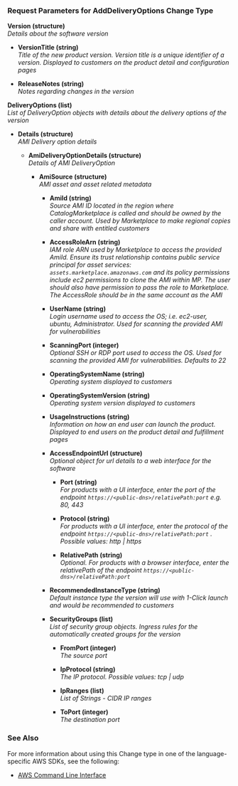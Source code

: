 ### Request Parameters for AddDeliveryOptions Change Type  
  
**Version (structure)**  
 *Details about the software version*
  
 - **VersionTitle (string)**    
   *Title of the new product version. Version title is a unique identifier of a version. Displayed to customers on the product detail and configuration pages*  
 
  - **ReleaseNotes (string)**  
    *Notes regarding changes in the version*  

**DeliveryOptions (list)**  
  *List of DeliveryOption objects with details about the delivery options of the version* 
  
 -  **Details (structure)**  
  *AMI Delivery option details*  
  
    - **AmiDeliveryOptionDetails (structure)**      
      *Details of AMI DeliveryOption*
      
        - **AmiSource (structure)**  
         *AMI asset and asset related metadata*  

             - **AmiId (string)**  
             *Source AMI ID located in the region where CatalogMarketplace is called and should be owned by the caller account. Used by Marketplace to make regional copies and share with entitled customers*
             
             - **AccessRoleArn (string)**  
             *IAM role ARN used by Marketplace to access the provided AmiId. Ensure its trust relationship contains public service principal for asset services: `assets.marketplace.amazonaws.com` and its policy permissions include ec2 permissions to clone the AMI within MP. The user should also have permission to pass the role to Marketplace. The AccessRole should be in the same account as the AMI*   
              
             - **UserName (string)**  
             *Login username used to access the OS; i.e. ec2-user, ubuntu, Administrator. Used for scanning the provided AMI for vulnerabilities*
               
             - **ScanningPort (integer)**  
             *Optional SSH or RDP port used to access the OS. Used for scanning the provided AMI for vulnerabilities. Defaults to 22* 
              
             - **OperatingSystemName (string)**  
               *Operating system displayed to customers*
                 
             - **OperatingSystemVersion (string)**  
                *Operating system version displayed to customers*   
          
	        - **UsageInstructions (string)**  
	         *Information on how an end user can launch the product. Displayed to end users on the product detail and fulfillment pages*
	           
	         - **AccessEndpointUrl (structure)**  
		    *Optional object for url details to a web interface for the software*
		      
	             - **Port (string)**  
	               *For products with a UI interface, enter the port of the endpoint `https://<public-dns>/relativePath:port` e.g. 80, 443*
	                 
	             - **Protocol (string)**  
                       *For products with a UI interface, enter the protocol of the endpoint `https://<public-dns>/relativePath:port` . Possible values: http | https*
                         
                  - **RelativePath (string)**  
                    *Optional. For products with a browser interface, enter the relativePath of the endpoint `https://<public-dns>/relativePath:port`*
  
	         - **RecommendedInstanceType (string)**  
                   *Default instance type the version will use with 1-Click launch and would be recommended to customers*  

	         - **SecurityGroups (list)**  
                   *List of security group objects. Ingress rules for the automatically created groups for the version*   
          
	            - **FromPort (integer)**  
	             *The source port*
	             
	             - **IpProtocol (string)**  
	              *The IP protocol. Possible values: tcp | udp*   
              
	             - **IpRanges (list)**  
	               *List of Strings - CIDR IP ranges*
	                 
	             - **ToPort (integer)**  
	               *The destination port*
	               
### See Also
For more information about using this Change type in one of the language-specific AWS SDKs, see the following:
- [AWS Command Line Interface](../../examples/cli/start-change-set/add-delivery-options) 